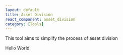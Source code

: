 ```yaml
---
layout: default
title: Asset Division
react_component: asset_division
category: [Tools]
---
```


This tool aims to simplify the process of asset division

<div id="asset_division">
  Hello World
</div>